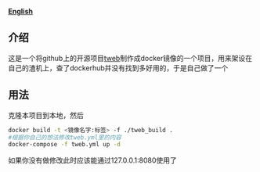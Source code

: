 **[English](./README_en.md)**
## 介绍
这是一个将github上的开源项目[tweb](https://github.com/morethanwords/tweb)制作成docker镜像的一个项目，用来架设在自己的渣机上，查了dockerhub并没有找到多好用的，于是自己做了一个
## 用法
克隆本项目到本地，然后
```sh
docker build -t <镜像名字:标签> -f ./tweb_build .
#根据你自己的想法修改tweb.yml里的内容
docker-compose -f tweb.yml up -d
```
如果你没有做修改此时应该能通过127.0.0.1:8080使用了

